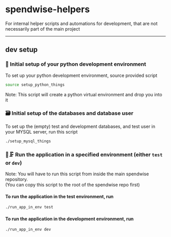 # spendwise-helpers

For internal helper scripts and automations for development,
that are not necessarily part of the main project

---

## dev setup

### 🐍 Initial setup of your python development environment

To set up your python development environment, source provided script
```sh
source setup_python_things
```
Note: This script will create a python virtual environment and drop you into it

### 🗃️ Initial setup of the databases and database user

To set up the (empty) test and development databases, and test user in your MYSQL server,
run this script
```sh
./setup_mysql_things
```

### 🧪🗜️ Run the application in a specified environment (either `test` or `dev`)

Note: You will have to run this script from inside the main spendwise repository.
\
(You can copy this script to the root of the spendwise repo first)

#### To run the application in the test environment, run

```sh
./run_app_in_env test
```

#### To run the application in the development environment, run

```sh
./run_app_in_env dev
```
